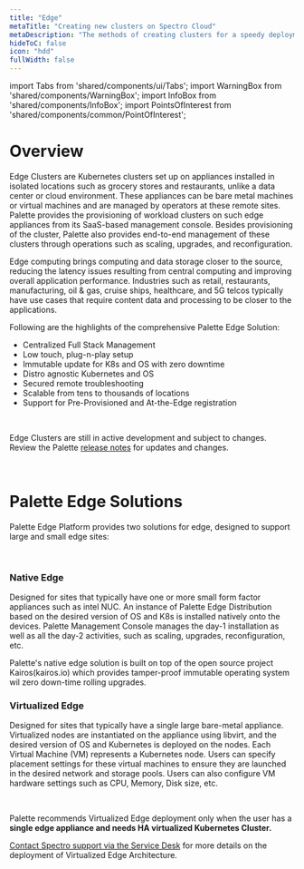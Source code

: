 ```yaml
---
title: "Edge"
metaTitle: "Creating new clusters on Spectro Cloud"
metaDescription: "The methods of creating clusters for a speedy deployment on any CSP"
hideToC: false
icon: "hdd"
fullWidth: false
---
```


import Tabs from 'shared/components/ui/Tabs';
import WarningBox from 'shared/components/WarningBox';
import InfoBox from 'shared/components/InfoBox';
import PointsOfInterest from 'shared/components/common/PointOfInterest';

# Overview

Edge Clusters are Kubernetes clusters set up on appliances installed in isolated locations such as grocery stores and restaurants, unlike a data center or cloud environment. These appliances can be bare metal machines or virtual machines and are managed by operators at these remote sites. Palette provides the provisioning of workload clusters on such edge appliances from its SaaS-based management console. Besides provisioning of the cluster, Palette also provides end-to-end management of these clusters through operations such as scaling, upgrades, and reconfiguration.

Edge computing brings computing and data storage closer to the source, reducing the latency issues resulting from central computing and improving overall application performance. Industries such as retail, restaurants, manufacturing, oil & gas, cruise ships, healthcare, and 5G telcos typically have use cases that require content data and processing to be closer to the applications. 

Following are the highlights of the comprehensive Palette Edge Solution:

* Centralized Full Stack Management
* Low touch, plug-n-play setup
* Immutable update for K8s and OS with zero downtime
* Distro agnostic Kubernetes and OS
* Secured remote troubleshooting
* Scalable from tens to thousands of locations
* Support for Pre-Provisioned and At-the-Edge registration 


<br />

<WarningBox>

Edge Clusters are still in active development and subject to changes. Review the Palette [release notes](/release-notes) for updates and changes.

</WarningBox>


<br />

# Palette Edge Solutions

Palette Edge Platform provides two solutions for edge, designed to support large and small edge sites:


<br />

### Native Edge

Designed for sites that typically have one or more small form factor appliances such as intel NUC. An instance of Palette Edge Distribution based on the desired version of OS and K8s is installed natively onto the devices. Palette Management Console manages the day-1 installation as well as all the day-2 activities, such as scaling, upgrades, reconfiguration, etc.

Palette's native edge solution is built on top of the open source project Kairos(kairos.io) which provides tamper-proof immutable operating system wil zero down-time rolling upgrades. 

### Virtualized Edge

Designed for sites that typically have a single large bare-metal appliance. Virtualized nodes are instantiated on the appliance using libvirt, and the desired version of OS and Kubernetes is deployed on the nodes. Each Virtual Machine (VM) represents a Kubernetes node. Users can specify placement settings for these virtual machines to ensure they are launched in the desired network and storage pools. Users can also configure VM hardware settings such as CPU, Memory, Disk size, etc.

<br />

<WarningBox>

Palette recommends Virtualized Edge deployment only when the user has a **single edge appliance and needs HA virtualized Kubernetes Cluster.**

[Contact Spectro support via the Service Desk](http://support.spectrocloud.io/) for more details on the deployment of Virtualized Edge Architecture.

</WarningBox>


<br />

<br />
